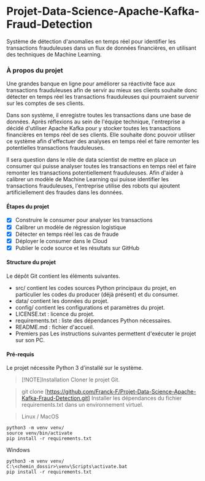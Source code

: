 # Projet-Data-Science-Apache-Kafka-Fraud-Detection
Système de détection d'anomalies en temps réel pour identifier les transactions frauduleuses dans un flux de données financières, en utilisant des techniques de Machine Learning.

### À propos du projet
Une grandes banque en ligne pour améliorer sa réactivité face aux transactions frauduleuses afin de servir au mieux ses clients souhaite donc détecter en temps réel les transactions frauduleuses qui pourraient survenir sur les comptes de ses clients.

Dans son système, il enregistre toutes les transactions dans une base de données. Après réflexions au sein de l'équipe technique, l'entreprise a décidé d'utiliser Apache Kafka pour y stocker toutes les transactions financières en temps réel de ses clients. Elle souhaite donc pouvoir utiliser ce système afin d'effectuer des analyses en temps réel et faire remonter les potentielles transactions frauduleuses.

Il sera question dans le rôle de data scientist de mettre en place un consumer qui puisse analyser toutes les transactions en temps réel et faire remonter les transactions potentiellement frauduleuses. Afin d'aider à calibrer un modèle de Machine Learning qui puisse identifier les transactions frauduleuses, l'entreprise utilise des robots qui ajoutent artificiellement des fraudes dans les données.

#### **Étapes du projet**
 - [x] Construire le consumer pour analyser les transactions
 - [x] Calibrer un modèle de régression logistique
 - [x] Détecter en temps réel les cas de fraude
 - [x] Déployer le consumer dans le Cloud
 - [x] Publier le code source et les résultats sur GitHub

#### **Structure du projet**
Le dépôt Git contient les éléments suivantes.

- src/ contient les codes sources Python principaux du projet, en particulier les codes du producer (déjà présent) et du consumer.
- data/ contient les données du projet.
- config/ contient les configurations et paramètres du projet.
- LICENSE.txt : licence du projet.
- requirements.txt : liste des dépendances Python nécessaires.
- README.md : fichier d'accueil.
- Premiers pas
Les instructions suivantes permettent d'exécuter le projet sur son PC.

#### **Pré-requis**
Le projet nécessite Python 3 d'installé sur le système.

>[!NOTE]Installation
> Cloner le projet Git.

> git clone [https://github.com/Franck-F/Projet-Data-Science-Apache-Kafka-Fraud-Detection.git]
> Installer les dépendances du fichier requirements.txt dans un environnement virtuel.

> Linux / MacOS
```
python3 -m venv venv/
source venv/bin/activate
pip install -r requirements.txt
```
Windows
```
python3 -m venv venv/
C:\<chemin_dossir>\venv\Scripts\activate.bat
pip install -r requirements.txt
```
